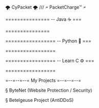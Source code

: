 🌪️ CyPacket 🌪️ /// 🗲 PacketCharge™ 🗲

===============
-- Java ☕   ===

===============

=================
-- Python 🐍   ===

=================

=================
-- Learn C ⚙️  ===

=================

=--=--=--= My Projects =--=--=--=

§ ByteNet (Website Protection / Security)

§ Betelgeuse Project (AntiDDoS)

